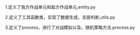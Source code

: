 1.定义了我方作战单元和敌方作战单元,entity.py


2.定义了工具函数类，实现了数据生成，击毁判断,utils.py


3.定义了process，进行了对战模拟以及，随机策略方法.process.py

